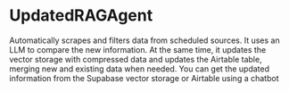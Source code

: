 # UpdatedRAGAgent
Automatically scrapes and filters data from scheduled sources. It uses an LLM to compare the new information. At the same time, it updates the vector storage with compressed data and updates the Airtable table, merging new and existing data when needed. You can get the updated information from the Supabase vector storage or Airtable using a chatbot
